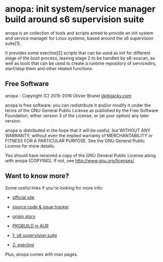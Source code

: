 
# anopa: init system/service manager build around s6 supervision suite

anopa is an collection of tools and scripts aimed to provide an init system and
service manager for Linux systems, based around the s6 supervision suite[1].

It provides some execline[2] scripts that can be used as init for different
stage of the boot process, leaving stage 2 to be handled by s6-svscan, as well
as tools that can be used to create a runtime repository of servicedirs,
start/stop them and other related functions.

## Free Software

anopa - Copyright (C) 2015-2016 Olivier Brunel <jjk@jjacky.com>

anopa is free software: you can redistribute it and/or modify it under the
terms of the GNU General Public License as published by the Free Software
Foundation, either version 3 of the License, or (at your option) any later
version.

anopa is distributed in the hope that it will be useful, but WITHOUT ANY
WARRANTY; without even the implied warranty of MERCHANTABILITY or FITNESS FOR A
PARTICULAR PURPOSE.
See the GNU General Public License for more details.

You should have received a copy of the GNU General Public License along with
anopa (COPYING). If not, see http://www.gnu.org/licenses/

## Want to know more?

Some useful links if you're looking for more info:

- [official site](https://jjacky.com/anopa "anopa @ jjacky.com")

- [source code & issue tracker](https://github.com/jjk-jacky/anopa "anopa @ GitHub.com")

- [origin story](https://jjacky.com/2015-04-10-has-arch-lost-its-way "Has Arch lost its Way? @ jjacky.com")

- [PKGBUILD in AUR](https://aur.archlinux.org/packages/anopa "AUR: anopa")

- [1: s6 supervision suite](http://skarnet.org/software/s6/ "s6 @ skarnet.org")

- [2: execline](http://skarnet.org/software/execline/ "execline @ skarnet.org")

Plus, anopa comes with man pages.

